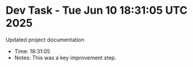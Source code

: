 # Dev Task - Tue Jun 10 18:31:05 UTC 2025
Updated project documentation
- Time: 18:31:05
- Notes: This was a key improvement step.
